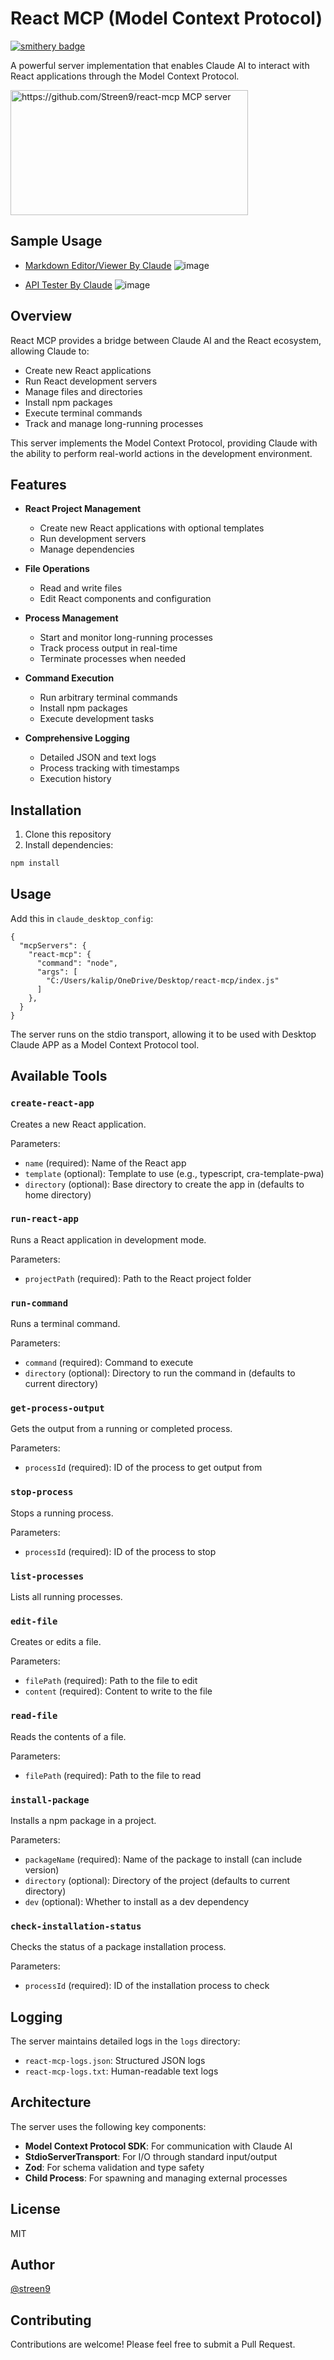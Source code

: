 # React MCP (Model Context Protocol)

[![smithery badge](https://smithery.ai/badge/@Streen9/react-mcp)](https://smithery.ai/server/@Streen9/react-mcp)

A powerful server implementation that enables Claude AI to interact with React applications through the Model Context Protocol.

<a href="https://glama.ai/mcp/servers/xsjsdumc7x">
  <img width="380" height="200" src="https://glama.ai/mcp/servers/xsjsdumc7x/badge" alt="https://github.com/Streen9/react-mcp MCP server" />
</a>

## Sample Usage

- [Markdown Editor/Viewer By Claude](https://claude.ai/share/f68940f1-97cd-41df-9c14-f63dc6fb9faf)
  ![image](https://github.com/user-attachments/assets/2f1087f5-006f-4d3f-a718-751267adafcc)

- [API Tester By Claude](https://claude.ai/share/b0b3943c-5c90-4b8d-8613-e76eaa243407)
  ![image](https://github.com/user-attachments/assets/dc627114-736e-4ca5-824b-cd084aa1813a)

## Overview

React MCP provides a bridge between Claude AI and the React ecosystem, allowing Claude to:

- Create new React applications
- Run React development servers
- Manage files and directories
- Install npm packages
- Execute terminal commands
- Track and manage long-running processes

This server implements the Model Context Protocol, providing Claude with the ability to perform real-world actions in the development environment.

## Features

- **React Project Management**

  - Create new React applications with optional templates
  - Run development servers
  - Manage dependencies

- **File Operations**

  - Read and write files
  - Edit React components and configuration

- **Process Management**

  - Start and monitor long-running processes
  - Track process output in real-time
  - Terminate processes when needed

- **Command Execution**

  - Run arbitrary terminal commands
  - Install npm packages
  - Execute development tasks

- **Comprehensive Logging**
  - Detailed JSON and text logs
  - Process tracking with timestamps
  - Execution history

## Installation

1. Clone this repository
2. Install dependencies:

```bash
npm install
```

## Usage

Add this in `claude_desktop_config`:

```
{
  "mcpServers": {
    "react-mcp": {
      "command": "node",
      "args": [
        "C:/Users/kalip/OneDrive/Desktop/react-mcp/index.js"
      ]
    },
  }
}
```

The server runs on the stdio transport, allowing it to be used with Desktop Claude APP as a Model Context Protocol tool.

## Available Tools

### `create-react-app`

Creates a new React application.

Parameters:

- `name` (required): Name of the React app
- `template` (optional): Template to use (e.g., typescript, cra-template-pwa)
- `directory` (optional): Base directory to create the app in (defaults to home directory)

### `run-react-app`

Runs a React application in development mode.

Parameters:

- `projectPath` (required): Path to the React project folder

### `run-command`

Runs a terminal command.

Parameters:

- `command` (required): Command to execute
- `directory` (optional): Directory to run the command in (defaults to current directory)

### `get-process-output`

Gets the output from a running or completed process.

Parameters:

- `processId` (required): ID of the process to get output from

### `stop-process`

Stops a running process.

Parameters:

- `processId` (required): ID of the process to stop

### `list-processes`

Lists all running processes.

### `edit-file`

Creates or edits a file.

Parameters:

- `filePath` (required): Path to the file to edit
- `content` (required): Content to write to the file

### `read-file`

Reads the contents of a file.

Parameters:

- `filePath` (required): Path to the file to read

### `install-package`

Installs a npm package in a project.

Parameters:

- `packageName` (required): Name of the package to install (can include version)
- `directory` (optional): Directory of the project (defaults to current directory)
- `dev` (optional): Whether to install as a dev dependency

### `check-installation-status`

Checks the status of a package installation process.

Parameters:

- `processId` (required): ID of the installation process to check

## Logging

The server maintains detailed logs in the `logs` directory:

- `react-mcp-logs.json`: Structured JSON logs
- `react-mcp-logs.txt`: Human-readable text logs

## Architecture

The server uses the following key components:

- **Model Context Protocol SDK**: For communication with Claude AI
- **StdioServerTransport**: For I/O through standard input/output
- **Zod**: For schema validation and type safety
- **Child Process**: For spawning and managing external processes

## License

MIT

## Author

[@streen9](https://github.com/Streen9)

## Contributing

Contributions are welcome! Please feel free to submit a Pull Request.